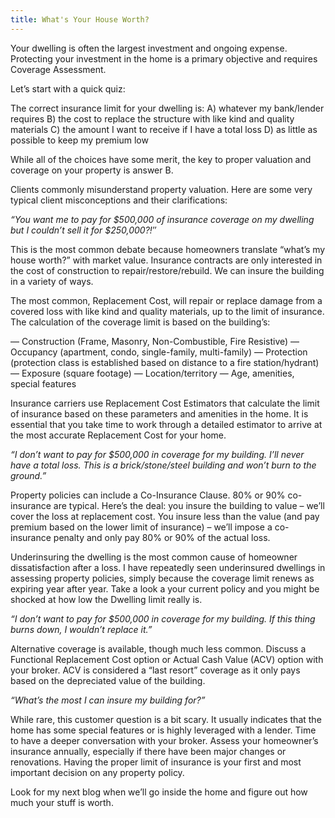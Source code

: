 ```yaml
---
title: What's Your House Worth?
---
```

Your dwelling is often the largest investment and ongoing expense. Protecting your investment in the home is a primary objective and requires Coverage Assessment.

Let’s start with a quick quiz:

The correct insurance limit for your dwelling is:
A) whatever my bank/lender requires
B) the cost to replace the structure with like kind and quality materials
C) the amount I want to receive if I have a total loss
D) as little as possible to keep my premium low

While all of the choices have some merit, the key to proper valuation and coverage on your property is answer B.

Clients commonly misunderstand property valuation. Here are some very typical client misconceptions and their clarifications:

*“You want me to pay for $500,000 of insurance coverage on my dwelling but I couldn’t sell it for $250,000?!″*

This is the most common debate because homeowners translate “what’s my house worth?” with market value. Insurance contracts are only interested in the cost of construction to repair/restore/rebuild. We can insure the building in a variety of ways.

The most common, Replacement Cost, will repair or replace damage from a covered loss with like kind and quality materials, up to the limit of insurance. The calculation of the coverage limit is based on the building’s:

— Construction (Frame, Masonry, Non-Combustible, Fire Resistive)
— Occupancy (apartment, condo, single-family, multi-family)
— Protection (protection class is established based on distance to a fire station/hydrant)
— Exposure (square footage)
— Location/territory
— Age, amenities, special features

Insurance carriers use Replacement Cost Estimators that calculate the limit of insurance based on these parameters and amenities in the home. It is essential that you take time to work through a detailed estimator to arrive at the most accurate Replacement Cost for your home.

*“I don’t want to pay for $500,000 in coverage for my building. I’ll never have a total loss. This is a brick/stone/steel building and won’t burn to the ground.”*

Property policies can include a Co-Insurance Clause. 80% or 90% co-insurance are typical. Here’s the deal: you insure the building to value – we’ll cover the loss at replacement cost. You insure less than the value (and pay premium based on the lower limit of insurance) – we’ll impose a co-insurance penalty and only pay 80% or 90% of the actual loss.

Underinsuring the dwelling is the most common cause of homeowner dissatisfaction after a loss. I have repeatedly seen underinsured dwellings in assessing property policies, simply because the coverage limit renews as expiring year after year. Take a look a your current policy and you might be shocked at how low the Dwelling limit really is.

*“I don’t want to pay for $500,000 in coverage for my building. If this thing burns down, I wouldn’t replace it.”*

Alternative coverage is available, though much less common. Discuss a Functional Replacement Cost option or Actual Cash Value (ACV) option with your broker. ACV is considered a “last resort” coverage as it only pays based on the depreciated value of the building.

*“What’s the most I can insure my building for?”*

While rare, this customer question is a bit scary. It usually indicates that the home has some special features or is highly leveraged with a lender. Time to have a deeper conversation with your broker. Assess your homeowner’s insurance annually, especially if there have been major changes or renovations. Having the proper limit of insurance is your first and most important decision on any property policy.

Look for my next blog when we’ll go inside the home and figure out how much your stuff is worth.
